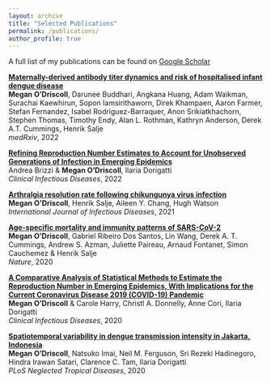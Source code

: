 ```yaml
---
layout: archive
title: "Selected Publications"
permalink: /publications/
author_profile: true
---
```


A full list of my publications can be found on [Google Scholar](https://scholar.google.com/citations?view_op=list_works&hl=en&hl=en&user=jO9mCIMAAAAJ)  
  
[**Maternally-derived antibody titer dynamics and risk of hospitalised infant dengue disease**](https://www.medrxiv.org/content/10.1101/2022.11.18.22282500v1)  
**Megan O’Driscoll**, Darunee Buddhari, Angkana Huang, Adam Waikman, Surachai Kaewhirun, Sopon Iamsirithaworn, Direk Khampaen, Aaron Farmer, Stefan Fernandez, Isabel Rodriguez-Barraquer, Anon Srikiatkhachorn, Stephen Thomas, Timothy Endy, Alan L. Rothman, Kathryn Anderson, Derek A.T. Cummings, Henrik Salje  
*medRxiv*, 2022
  
[**Refining Reproduction Number Estimates to Account for Unobserved Generations of Infection in Emerging Epidemics**](https://academic.oup.com/cid/article/75/1/e114/6530349)  
Andrea Brizzi & **Megan O’Driscoll**, Ilaria Dorigatti    
*Clinical Infectious Diseases*, 2022  
   
[**Arthralgia resolution rate following chikungunya virus infection**](https://www.sciencedirect.com/science/article/pii/S1201971221006998)  
**Megan O'Driscoll**, Henrik Salje, Aileen Y. Chang, Hugh Watson  
*International Journal of Infectious Diseases*, 2021  
  
[**Age-specific mortality and immunity patterns of SARS-CoV-2**](https://www.nature.com/articles/s41586-020-2918-0)  
**Megan O’Driscoll**, Gabriel Ribeiro Dos Santos, Lin Wang, Derek A. T. Cummings, Andrew S. Azman, Juliette Paireau, Arnaud Fontanet, Simon Cauchemez & Henrik Salje  
*Nature*, 2020  
  
  [**A Comparative Analysis of Statistical Methods to Estimate the Reproduction Number in Emerging Epidemics, With Implications for the Current Coronavirus Disease 2019 (COVID-19) Pandemic**](https://academic.oup.com/cid/article/73/1/e215/5932264)  
  **Megan O’Driscoll** & Carole Harry, Christl A. Donnelly, Anne Cori, Ilaria Dorigatti  
  *Clinical Infectious Diseases*, 2020  
  
  [**Spatiotemporal variability in dengue transmission intensity in Jakarta, Indonesia**](https://journals.plos.org/plosntds/article?id=10.1371/journal.pntd.0008102)  
  **Megan O’Driscoll**, Natsuko Imai, Neil M. Ferguson, Sri Rezeki Hadinegoro, Hindra Irawan Satari, Clarence C. Tam, Ilaria Dorigatti  
  *PLoS Neglected Tropical Diseases*, 2020
